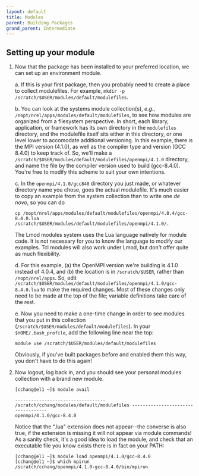 ```yaml
---
layout: default
title: Modules
parent: Building Packages
grand_parent: Intermediate
---
```

## Setting up your module

1. Now that the package has been installed to your preferred location, we can set up an environment module.

	a. If this is your first package, then you probably need to create a place to collect modulefiles. For example, `mkdir -p /scratch/$USER/modules/default/modulefiles`.

	b. You can look at the systems module collection(s), _e.g._, `/nopt/nrel/apps/modules/default/modulefiles`, to see how modules are organized from a filesystem perspective. In short, each library, application, or framework has its own directory in the `modulefiles` directory, and the modulefile itself sits either in this directory, or one level lower to accomodate additional versioning. In this example, there is the MPI version (4.1.0), as well as the compiler type and version (GCC 8.4.0) to keep track of. So, we'll make a `/scratch/$USER/modules/default/modulefiles/openmpi/4.1.0` directory, and name the file by the compiler version used to build (gcc-8.4.0). You're free to modify this scheme to suit your own intentions.

	c. In the `openmpi/4.1.0/gcc840` directory you just made, or whatever directory name you chose, goes the actual modulefile. It's much easier to copy an example from the system collection than to write one _de novo_, so you can do

	```
	cp /nopt/nrel/apps/modules/default/modulefiles/openmpi/4.0.4/gcc-8.4.0.lua /scratch/$USER/modules/default/modulefiles/openmpi/4.1.0/.
	```

	The Lmod modules system uses the Lua language natively for module code. It is not necessary for you to know the language to modify our examples. Tcl modules will also work under Lmod, but don't offer quite as much flexibility.
	
	d. For this example, (a) the OpenMPI version we're building is 4.1.0 instead of 4.0.4, and (b) the location is in `/scratch/$USER`, rather than `/nopt/nrel/apps`. So, edit `/scratch/$USER/modules/default/modulefiles/openmpi/4.1.0/gcc-8.4.0.lua` to make the required changes. Most of these changes only need to be made at the top of the file; variable definitions take care of the rest.

	e. Now you need to make a one-time change in order to see modules that you put in this collection (`/scratch/$USER/modules/default/modulefiles`). In your `$HOME/.bash_profile`, add the following line near the top:

	```
	module use /scratch/$USER/modules/default/modulefiles
	```

	Obviously, if you've built packages before and enabled them this way, you don't have to do this again!

2. Now logout, log back in, and you should see your personal modules collection with a brand new module.

	```
	[cchang@el1 ~]$ module avail
	
	---------------------------------- /scratch/cchang/modules/default/modulefiles -----------------------------------
	openmpi/4.1.0/gcc-8.4.0
	```
	
	Notice that the ".lua" extension does not appear--the converse is also true, if the extension is missing it will not appear via module commands!
	As a sanity check, it's a good idea to load the module, and check that an executable file you know exists there is in fact on your PATH:
	
	```
	[cchang@el1 ~]$ module load openmpi/4.1.0/gcc-8.4.0
	[cchang@el1 ~]$ which mpirun
	/scratch/cchang/openmpi/4.1.0-gcc-8.4.0/bin/mpirun
